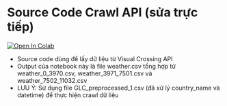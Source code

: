 # Source Code Crawl API (sửa trực tiếp)
[![Open In Colab](https://colab.research.google.com/assets/colab-badge.svg)](https://colab.research.google.com/drive/1OZeeYPkcgPgW8YmBler9Hf5YHzBXMymg?usp=sharing)

* Source code dùng để lấy dữ liệu từ Visual Crossing API
* Output của notebook này là file weather.csv tổng hợp từ weather_0_3970.csv, weather_3971_7501.csv và weather_7502_11032.csv
* LƯU Ý: Sử dụng file GLC_preprocessed_1.csv (đã xử lý country_name và datetime) để thực hiện crawl dữ liệu
